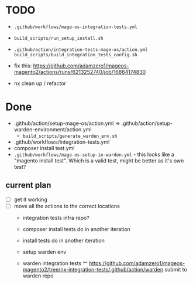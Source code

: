 
# TODO

- `.github/workflows/mage-os-integration-tests.yml`

- `build_scripts/run_setup_install.sh`
- `.github/action/integration-tests-mage-os/action.yml`
    `build_scripts/build_integration_tests_config.sh`

- fix this: https://github.com/adamzero1/mageos-magento2/actions/runs/6213252740/job/16864174830
- nx clean up / refactor

# Done
- .github/action/setup-mage-os/action.yml => .github/action/setup-warden-environment/action.yml
    - `build_scripts/generate_warden_env.sh`
- .github/workflows/integration-tests.yml
- composer install test.yml
- `.github/workflows/mage-os-setup-in-warden.yml` - this looks like a "magento install test". Which is a valid test, might be better as it's own test?

## current plan

- [ ] get it working
- [ ] move all the actions to the correct locations
  - integration tests
    infra repo?

  - composer install tests
    do in another iteration
  - install tests
    do in another iteration

  - setup warden env
  - warden integration tests
  ^^ https://github.com/adamzero1/mageos-magento2/tree/nx-integration-tests/.github/action/warden
  submit to warden repo

